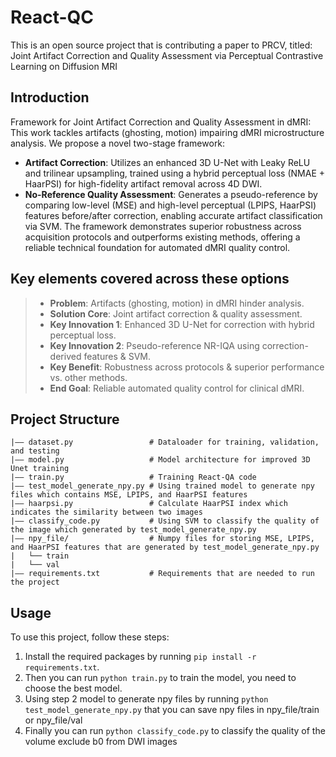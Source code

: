 # React-QC
This is an open source project that is contributing a paper to PRCV, titled: Joint Artifact Correction and Quality Assessment via
Perceptual Contrastive Learning on Diffusion MRI

## Introduction
Framework for Joint Artifact Correction and Quality Assessment in dMRI: This work tackles artifacts (ghosting, motion) impairing dMRI microstructure analysis. We propose a novel two-stage framework:
* **Artifact Correction**: Utilizes an enhanced 3D U-Net with Leaky ReLU and trilinear upsampling, trained using a hybrid perceptual loss (NMAE + HaarPSI) for high-fidelity artifact removal across 4D DWI.
* **No-Reference Quality Assessment**: Generates a pseudo-reference by comparing low-level (MSE) and high-level perceptual (LPIPS, HaarPSI) features before/after correction, enabling accurate artifact classification via SVM. The framework demonstrates superior robustness across acquisition protocols and outperforms existing methods, offering a reliable technical foundation for automated dMRI quality control.


## Key elements covered across these options
> * **Problem**: Artifacts (ghosting, motion) in dMRI hinder analysis.
> * **Solution Core**: Joint artifact correction & quality assessment.
> * **Key Innovation 1**: Enhanced 3D U-Net for correction with hybrid perceptual loss.
> * **Key Innovation 2**: Pseudo-reference NR-IQA using correction-derived features & SVM.
> * **Key Benefit**: Robustness across protocols & superior performance vs. other methods.
> * **End Goal**: Reliable automated quality control for clinical dMRI.

## Project Structure
```
|—— dataset.py                 # Dataloader for training, validation, and testing
|—— model.py                   # Model architecture for improved 3D Unet training
|—— train.py                   # Training React-QA code
|—— test_model_generate_npy.py # Using trained model to generate npy files which contains MSE, LPIPS, and HaarPSI features
|—— haarpsi.py                 # Calculate HaarPSI index which indicates the similarity between two images
|—— classify_code.py           # Using SVM to classify the quality of the image which generated by test_model_generate_npy.py
|—— npy_file/                  # Numpy files for storing MSE, LPIPS, and HaarPSI features that are generated by test_model_generate_npy.py
|   └── train
|   └── val
|—— requirements.txt           # Requirements that are needed to run the project
```

## Usage
To use this project, follow these steps:
1. Install the required packages by running `pip install -r requirements.txt`.
2. Then you can run `python train.py` to train the model, you need to choose the best model.
3. Using step 2 model to generate npy files by running `python test_model_generate_npy.py`
that you can save npy files in npy_file/train or npy_file/val
4. Finally you can run `python classify_code.py` to classify the quality of the volume exclude b0 from DWI images
